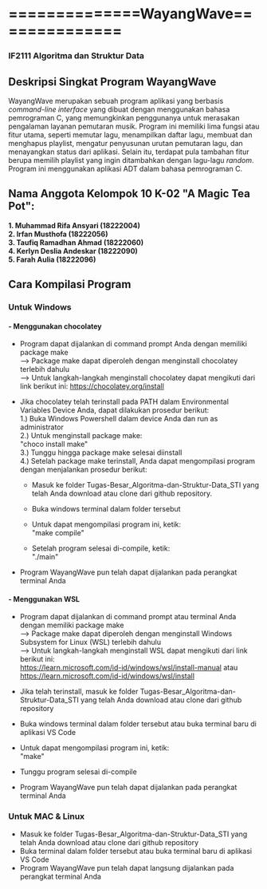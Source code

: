 # ==============WayangWave==============
### IF2111 Algoritma dan Struktur Data
                   
## Deskripsi Singkat Program WayangWave
WayangWave merupakan sebuah program aplikasi yang berbasis _command-line interface_ yang dibuat dengan menggunakan bahasa pemrograman C, yang memungkinkan penggunanya untuk merasakan pengalaman layanan pemutaran musik. Program ini memiliki lima fungsi atau fitur utama, seperti memutar lagu, menampilkan daftar lagu, membuat dan menghapus playlist, mengatur penyusunan urutan pemutaran lagu, dan menayangkan status dari aplikasi. Selain itu, terdapat pula tambahan fitur berupa memilih playlist yang ingin ditambahkan dengan lagu-lagu _random_.
<br/>
Program ini menggunakan aplikasi ADT dalam bahasa pemrograman C.

## Nama Anggota Kelompok 10 K-02 "A Magic Tea Pot":
**1. Muhammad Rifa Ansyari (18222004) <br/>
2. Irfan Musthofa (18222056) <br/>
3. Taufiq Ramadhan Ahmad (18222060) <br/>
4. Kerlyn Deslia Andeskar (18222090) <br/>
5. Farah Aulia (18222096)**

## Cara Kompilasi Program
### Untuk Windows
#### - Menggunakan chocolatey
- Program dapat dijalankan di command prompt Anda dengan memiliki package make <br/>
  --> Package make dapat diperoleh dengan menginstall chocolatey terlebih dahulu <br/>
  --> Untuk langkah-langkah menginstall chocolatey dapat mengikuti dari link berikut ini:
      https://chocolatey.org/install
  
- Jika chocolatey telah terinstall pada PATH dalam Environmental Variables Device Anda, dapat dilakukan prosedur berikut:
  <br/>
  1.) Buka Windows Powershell dalam device Anda dan run as administrator
  <br/>
  2.) Untuk menginstall package make:
      <br/>
        "choco install make"
      <br/>
  3.) Tunggu hingga package make selesai diinstall
  <br/>
  4.) Setelah package make terinstall, Anda dapat mengompilasi program dengan menjalankan prosedur berikut:
  <br/>
     - Masuk ke folder Tugas-Besar_Algoritma-dan-Struktur-Data_STI yang telah Anda download atau clone dari github repository.
     
     - Buka windows terminal dalam folder tersebut
       
     - Untuk dapat mengompilasi program ini, ketik:
       <br/>
         "make compile"

     - Setelah program selesai di-compile, ketik:
       <br/>
         "./main"
     
- Program WayangWave pun telah dapat dijalankan pada perangkat terminal Anda
  
#### - Menggunakan WSL
- Program dapat dijalankan di command prompt atau terminal Anda dengan memiliki package make <br/>
  --> Package make dapat diperoleh dengan menginstall Windows Subsystem for Linux (WSL) terlebih dahulu <br/>
  --> Untuk langkah-langkah menginstall WSL dapat mengikuti dari link berikut ini: <br/>
      https://learn.microsoft.com/id-id/windows/wsl/install-manual atau https://learn.microsoft.com/id-id/windows/wsl/install

- Jika telah terinstall, masuk ke folder Tugas-Besar_Algoritma-dan-Struktur-Data_STI yang telah Anda download atau clone dari github repository
  
- Buka windows terminal dalam folder tersebut atau buka terminal baru di aplikasi VS Code
  
- Untuk dapat mengompilasi program ini, ketik:
       <br/>
         "make"

- Tunggu program selesai di-compile

- Program WayangWave pun telah dapat dijalankan pada perangkat terminal Anda
  
### Untuk MAC & Linux
- Masuk ke folder Tugas-Besar_Algoritma-dan-Struktur-Data_STI yang telah Anda download atau clone dari github repository
- Buka terminal dalam folder tersebut atau buka terminal baru di aplikasi VS Code
- Program WayangWave pun telah dapat langsung dijalankan pada perangkat terminal Anda

